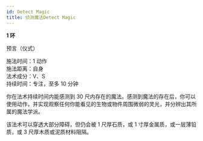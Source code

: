 ```yaml
---
id: Detect Magic
title: 侦测魔法Detect Magic
---
```


**1 环**

预言（仪式）

施法时间：1 动作  
施法距离：自身  
法术成分：V、S  
持续时间：专注，至多 10 分钟

你在法术持续时间内能感测到 30 尺内存在的魔法。感测到魔法的存在后，你可以使用动作，并实现观察任何你能看见的生物或物件周围微弱的灵光，并分辨出其所属的魔法学派。

该法术可以穿透大部分障碍，但仍会被 1 尺厚石质，或 1
寸厚金属质，或一层薄铅质，或 3 尺厚木质或泥质材料阻隔。
